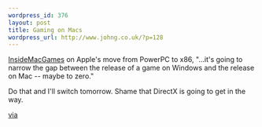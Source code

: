 ```yaml
--- 
wordpress_id: 376
layout: post
title: Gaming on Macs
wordpress_url: http://www.johng.co.uk/?p=128
---
```

[InsideMacGames](http://www.insidemacgames.com/features/view.php?ID=355) on Apple's move from PowerPC to x86, "...it's going to narrow the gap between the release of a game on Windows and the release on Mac -- maybe to zero."

Do that and I'll switch tomorrow. Shame that DirectX is going to get in the way.

<a href="http://games.slashdot.org/article.pl?sid=05/06/07/1936219&from=rss">via</a>
